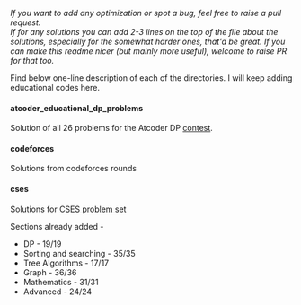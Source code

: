 _If you want to add any optimization or spot a bug, feel free to raise a pull request. \
If for any solutions you can add 2-3 lines on the top of the file about the solutions, especially for the somewhat harder ones, that'd be great.
If you can make this readme nicer (but mainly more useful), welcome to raise PR for that too._

Find below one-line description of each of the directories. I will keep adding educational codes here.

#### atcoder_educational_dp_problems
Solution of all 26 problems for the Atcoder DP [contest](https://atcoder.jp/contests/dp).

#### codeforces
Solutions from codeforces rounds


#### cses
Solutions for [CSES problem set](https://cses.fi/problemset/)

Sections already added -
* DP - 19/19
* Sorting and searching - 35/35
* Tree Algorithms - 17/17
* Graph - 36/36
* Mathematics - 31/31
* Advanced - 24/24
